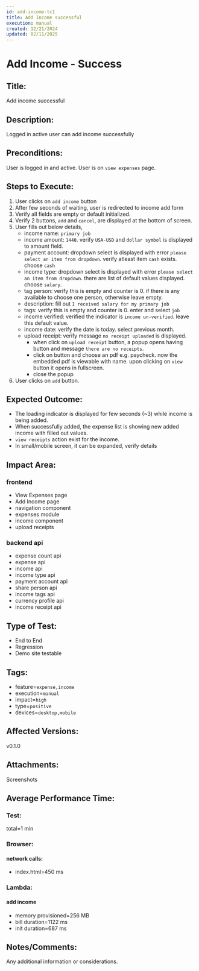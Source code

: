 ```yaml
---
id: add-income-tc1
title: Add Income successful
execution: manual
created: 12/21/2024
updated: 02/11/2025
---
```


# Add Income - Success

## Title:

Add income successful

## Description:

Logged in active user can add income successfully

## Preconditions:

User is logged in and active. User is on `view expenses` page.

## Steps to Execute:

1. User clicks on `add income` button
2. After few seconds of waiting, user is redirected to income add form
3. Verify all fields are empty or default initialized.
4. Verify 2 buttons, `add` and `cancel`, are displayed at the bottom of screen.
5. User fills out below details,
   - income name: `primary job`
   - income amount: `1440`. verify `USA-USD` and `dollar symbol` is displayed to amount field.
   - payment account: dropdown select is displayed with error `please select an item from dropdown`. verify atleast item `cash` exists. choose `cash`
   - income type: dropdown select is displayed with error `please select an item from dropdown`. there are list of default values displayed. choose `salary`.
   - tag person: verify this is empty and counter is 0. if there is any available to choose one person, otherwise leave empty.
   - description: fill out `I received salary for my primary job`
   - tags: verify this is empty and counter is 0. enter and select `job`
   - income verified: verified the indicator is `income un-verified`. leave this default value.
   - income date: verify the date is today. select previous month.
   - upload receipt: verify message `no receipt uploaded` is displayed.
     - when click on `upload receipt` button, a popup opens having button and message `there are no receipts`.
     - click on button and choose an pdf e.g. paycheck. now the embedded pdf is viewable with name. upon clicking on `view` button it opens in fullscreen.
     - close the popup
6. User clicks on `add` button.

## Expected Outcome:

- The loading indicator is displayed for few seconds (~3) while income is being added.
- When successfully added, the expense list is showing new added income with filled out values.
- `view receipts` action exist for the income.
- In small/mobile screen, it can be expanded, verify details

## Impact Area:

### frontend

- View Expenses page
- Add Income page
- navigation component
- expenses module
- income component
- upload receipts

### backend api

- expense count api
- expense api
- income api
- income type api
- payment account api
- share person api
- income tags api
- currency profile api
- income receipt api

## Type of Test:

- End to End
- Regression
- Demo site testable

## Tags:

- feature=`expense,income`
- execution=`manual`
- impact=`high`
- type=`positive`
- devices=`desktop,mobile`

## Affected Versions:

v0.1.0

## Attachments:

Screenshots

## Average Performance Time:

### Test:

total=1 min

### Browser:

#### network calls:

- index.html=450 ms

### Lambda:

#### add income

- memory provisioned=256 MB
- bill duration=1122 ms
- init duration=687 ms

## Notes/Comments:

Any additional information or considerations.
